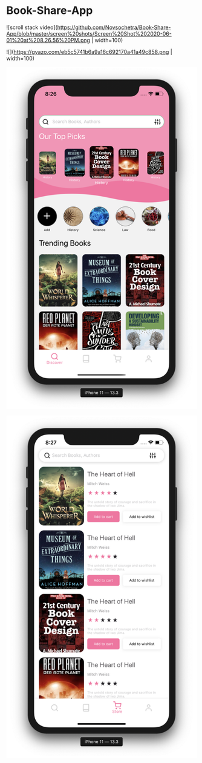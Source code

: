 # Book-Share-App

![scroll stack video](https://github.com/Novsochetra/Book-Share-App/blob/master/screen%20shots/Screen%20Shot%202020-06-01%20at%208.26.56%20PM.png | width=100)

![](https://gyazo.com/eb5c5741b6a9a16c692170a41a49c858.png | width=100)

![scroll stack video](https://github.com/Novsochetra/Book-Share-App/blob/master/screen%20shots/Screen%20Shot%202020-06-01%20at%208.26.51%20PM.png)

![scroll stack video](https://github.com/Novsochetra/Book-Share-App/blob/master/screen%20shots/Screen%20Shot%202020-06-01%20at%208.27.11%20PM.png)
